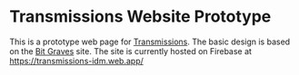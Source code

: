 #   Transmissions Website Prototype
This is a prototype web page for [Transmissions](https://transmissionsfrombeyond.bandcamp.com/). The basic design is based on the [Bit Graves](https://bitgraves.com/) site.
The site is currently hosted on Firebase at https://transmissions-idm.web.app/
